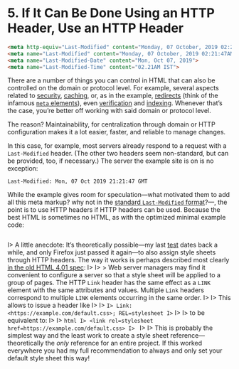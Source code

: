 # 5. If It Can Be Done Using an HTTP Header, Use an HTTP Header

```html
<meta http-equiv="Last-Modified" content="Monday, 07 October, 2019 02:21:47AM">
<meta name="Last-Modified" content="Monday, 07 October, 2019 02:21:47AM">
<meta name="Last-Modified-Date" content="Mon, Oct 07, 2019">
<meta name="Last-Modified-Time" content="02.21AM IST">
```

There are a number of things you can control in HTML that can also be controlled on the domain or protocol level. For example, several aspects related to [security](https://developer.mozilla.org/en-US/docs/Web/HTTP/Headers/Content-Security-Policy), [caching](http://cristian.sulea.net/blog/disable-browser-caching-with-meta-html-tags/), or, as in the example, [redirects](https://developer.mozilla.org/en-US/docs/Web/HTTP/Redirections) (think of the infamous [`meta` elements](https://html.spec.whatwg.org/multipage/semantics.html#the-meta-element)), even [verification](https://support.google.com/webmasters/answer/9008080) and [indexing](https://support.google.com/webmasters/answer/93710). Whenever that’s the case, you’re better off working with said domain or protocol level.

The reason? Maintainability, for centralization through domain or HTTP configuration makes it a lot easier, faster, and reliable to manage changes.

In this case, for example, most servers already respond to a request with a `Last-Modified` header. (The other two headers seem non-standard, but can be provided, too, if necessary.) The server the example site is on is no exception:

```
Last-Modified: Mon, 07 Oct 2019 21:21:47 GMT
```

While the example gives room for speculation—what motivated them to add all this meta markup? why not in the [standard `Last-Modified` format](https://developer.mozilla.org/en-US/docs/Web/HTTP/Headers/Last-Modified)?—, the point is to use HTTP headers if HTTP headers can be used. Because the best HTML is sometimes no HTML, as with the optimized minimal example code:

```html
```

I> A little anecdote: It’s theoretically possible—my last [test](https://hell.meiert.org/core/php/link.php) dates back a while, and only Firefox just passed it again—to also assign style sheets through HTTP headers. The way it works is perhaps described most clearly [in the old HTML 4.01 spec](https://www.w3.org/TR/html401/present/styles.html#h-14.6):
I>
I> > Web server managers may find it convenient to configure a server so that a style sheet will be applied to a group of pages. The HTTP `Link` header has the same effect as a `LINK` element with the same attributes and values. Multiple `Link` headers correspond to multiple `LINK` elements occurring in the same order.
I>
I> This allows to issue a header like
I>
I> ```
I> Link: <https://example.com/default.css>; REL=stylesheet
I> ```
I>
I> to be equivalent to:
I>
I> ```html
I> <link rel=stylesheet href=https://example.com/default.css>
I> ```
I>
I> This is probably the simplest way and the least work to create a style sheet reference—theoretically the _only_ reference for an entire project. If this worked everywhere you had my full recommendation to always and only set your default style sheet this way!